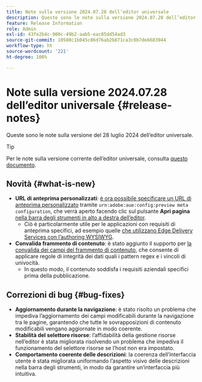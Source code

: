 ```yaml
---
title: Note sulla versione 2024.07.28 dell’editor universale
description: Queste sono le note sulla versione 2024.07.28 dell’editor universale.
feature: Release Information
role: Admin
exl-id: 43fe2b4c-900c-49b2-aab5-eac05dd54ad3
source-git-commit: 10580c1b045c86d76ab2b871ca3c0b7de6683044
workflow-type: ht
source-wordcount: '221'
ht-degree: 100%

---
```


# Note sulla versione 2024.07.28 dell’editor universale {#release-notes}

Queste sono le note sulla versione del 28 luglio 2024 dell’editor universale.

>[!TIP]
>
>Per le note sulla versione corrente dell’editor universale, consulta [questo documento](/help/release-notes/universal-editor/current.md).

## Novità {#what-is-new}

* **URL di anteprima personalizzati**: [è ora possibile specificare un URL di anteprima personalizzato](/help/implementing/universal-editor/customizing.md#custom-preview-urls) tramite `urn:adobe:aue:config:preview meta configuration`, che verrà aperto facendo clic sul pulsante **Apri pagina** [ nella barra degli strumenti in alto a destra dell’editor](/help/sites-cloud/authoring/universal-editor/navigation.md#universal-editor-toolbar).
   * Ciò è particolarmente utile per le applicazioni con requisiti di anteprima specifici, ad esempio quelle [che utilizzano Edge Delivery Services con l’authoring WYSIWYG](/help/edge/wysiwyg-authoring/authoring.md).
* **Convalida frammento di contenuto**: è stato aggiunto il supporto per [la convalida dei campi del frammento di contenuto](/help/assets/content-fragments/content-fragments-models.md#validation), che consente di applicare regole di integrità dei dati quali i pattern regex e i vincoli di univocità.
   * In questo modo, il contenuto soddisfa i requisiti aziendali specifici prima della pubblicazione.

## Correzioni di bug {#bug-fixes}

* **Aggiornamento durante la navigazione**: è stato risolto un problema che impediva l’aggiornamento dei campi modificabili durante la navigazione tra le pagine, garantendo che tutte le sovrapposizioni di contenuto modificabili vengano aggiornate in modo coerente.
* **Stabilità del selettore risorse**: l’affidabilità della gestione risorse nell’editor è stata migliorata risolvendo un problema che impediva il funzionamento del selettore risorse se l’host non era impostato.
* **Comportamento coerente delle descrizioni**: la coerenza dell’interfaccia utente è stata migliorata uniformando l’aspetto visivo delle descrizioni nella barra degli strumenti, in modo da garantire un’interfaccia più intuitiva.
